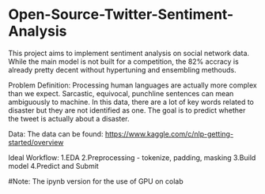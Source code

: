 # Open-Source-Twitter-Sentiment-Analysis
This project aims to implement sentiment analysis on social network data. While the main model is not built for a competition, the 82% accracy is already pretty decent without hypertuning and ensembling methouds.

Problem Definition:
Processing human languages are actually more complex than we expect. Sarcastic, equivocal, punchline sentences can mean ambiguously to machine. In this data, there are
a lot of key words related to disaster but they are not identified as one. The goal is to predict whether the tweet is actually about a disaster.

Data:
The data can be found: https://www.kaggle.com/c/nlp-getting-started/overview

Ideal Workflow:
1.EDA
2.Preprocessing - tokenize, padding, masking
3.Build model
4.Predict and Submit


#Note: The ipynb version for the use of GPU on colab
